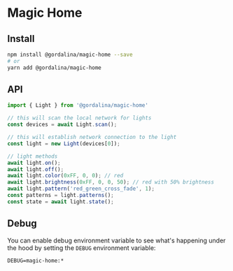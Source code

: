 # Magic Home

## Install

```bash
npm install @gordalina/magic-home --save
# or
yarn add @gordalina/magic-home
```

## API

```js
import { Light } from '@gordalina/magic-home'

// this will scan the local network for lights
const devices = await Light.scan();

// this will establish network connection to the light
const light = new Light(devices[0]);

// light methods
await light.on();
await light.off();
await light.color(0xFF, 0, 0); // red
await light.brightness(0xFF, 0, 0, 50); // red with 50% brightness
await light.pattern('red_green_cross_fade', 1);
const patterns = light.patterns();
const state = await light.state();
```

## Debug

You can enable debug environment variable to see what's happening under the hood
by setting the `DEBUG` environment variable:

```
DEBUG=magic-home:*
```
